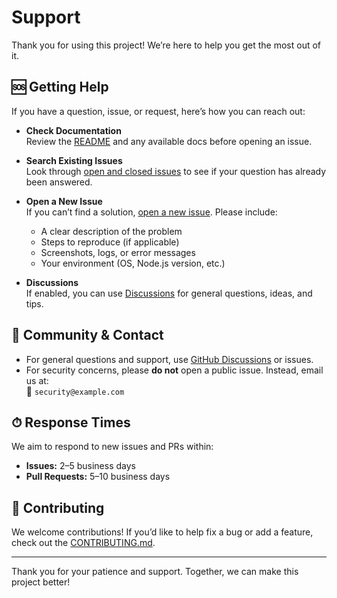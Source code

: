 # Support

Thank you for using this project! We’re here to help you get the most out of it.

## 🆘 Getting Help

If you have a question, issue, or request, here’s how you can reach out:

- **Check Documentation**  
  Review the [README](./README.md) and any available docs before opening an issue.

- **Search Existing Issues**  
  Look through [open and closed issues](../../issues) to see if your question has already been answered.

- **Open a New Issue**  
  If you can’t find a solution, [open a new issue](../../issues/new). Please include:
  - A clear description of the problem
  - Steps to reproduce (if applicable)
  - Screenshots, logs, or error messages
  - Your environment (OS, Node.js version, etc.)

- **Discussions**  
  If enabled, you can use [Discussions](../../discussions) for general questions, ideas, and tips.

## 💬 Community & Contact

- For general questions and support, use [GitHub Discussions](../../discussions) or issues.
- For security concerns, please **do not** open a public issue. Instead, email us at:  
  📧 `security@example.com`

## ⏱ Response Times

We aim to respond to new issues and PRs within:
- **Issues:** 2–5 business days  
- **Pull Requests:** 5–10 business days

## 🙌 Contributing

We welcome contributions! If you’d like to help fix a bug or add a feature, check out the [CONTRIBUTING.md](./CONTRIBUTING.md).

---
Thank you for your patience and support. Together, we can make this project better!
